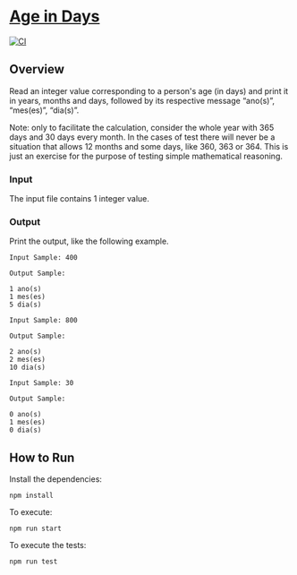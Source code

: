 # [Age in Days](https://www.beecrowd.com.br/judge/en/problems/view/1020) 

[![CI](https://github.com/MarinaFX/QualidadeProduto-T1/actions/workflows/jobs.yml/badge.svg)](https://github.com/MarinaFX/QualidadeProduto-T1/actions/workflows/jobs.yml)

## Overview

Read an integer value corresponding to a person's age (in days) and print it in years, months and days, followed by its respective message “ano(s)”, “mes(es)”, “dia(s)”.

Note: only to facilitate the calculation, consider the whole year with 365 days and 30 days every month. In the cases of test there will never be a situation that allows 12 months and some days, like 360, 363 or 364. This is just an exercise for the purpose of testing simple mathematical reasoning.

### Input
The input file contains 1 integer value.


### Output
Print the output, like the following example.

```
Input Sample: 400 

Output Sample: 

1 ano(s)
1 mes(es)
5 dia(s)
```

```
Input Sample: 800 

Output Sample: 

2 ano(s)
2 mes(es)
10 dia(s)
```

```
Input Sample: 30 

Output Sample: 

0 ano(s)
1 mes(es)
0 dia(s)
```

## How to Run 

Install the dependencies:
``` 
npm install
```

To execute: 
``` 
npm run start
```

To execute the tests: 
``` 
npm run test
```
